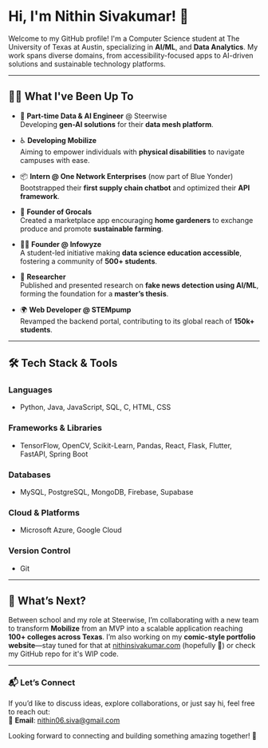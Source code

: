 # Hi, I'm Nithin Sivakumar! 👋  
Welcome to my GitHub profile! I'm a Computer Science student at The University of Texas at Austin, specializing in **AI/ML**, and **Data Analytics**. My work spans diverse domains, from accessibility-focused apps to AI-driven solutions and sustainable technology platforms.  

---

## 👨‍💻 **What I've Been Up To**  
- 🤖 **Part-time Data & AI Engineer** @ Steerwise  
   Developing **gen-AI solutions** for their **data mesh platform**.
  
- ♿ **Developing Mobilize**  
   Aiming to empower individuals with **physical disabilities** to navigate campuses with ease.
  
- 📦 **Intern @ One Network Enterprises** (now part of Blue Yonder)
   Bootstrapped their **first supply chain chatbot** and optimized their **API framework**.
  
- 🌱 **Founder of Grocals**  
   Created a marketplace app encouraging **home gardeners** to exchange produce and promote **sustainable farming**.
  
- 👨‍🏫 **Founder @ Infowyze**  
   A student-led initiative making **data science education accessible**, fostering a community of **500+ students**.
  
- 📰 **Researcher**  
   Published and presented research on **fake news detection using AI/ML**, forming the foundation for a **master’s thesis**.
  
- 🌍 **Web Developer @ STEMpump**  
   Revamped the backend portal, contributing to its global reach of **150k+ students**.  

---

## 🛠 **Tech Stack & Tools**  

### **Languages**  
- Python, Java, JavaScript, SQL, C, HTML, CSS  

### **Frameworks & Libraries**  
- TensorFlow, OpenCV, Scikit-Learn, Pandas, React, Flask, Flutter, FastAPI, Spring Boot

### **Databases**  
- MySQL, PostgreSQL, MongoDB, Firebase, Supabase

### **Cloud & Platforms**  
- Microsoft Azure, Google Cloud  

### **Version Control**  
- Git

---

## 🌟 **What’s Next?**  
Between school and my role at Steerwise, I’m collaborating with a new team to transform **Mobilize** from an MVP into a scalable application reaching **100+ colleges across Texas**. I’m also working on my **comic-style portfolio website**—stay tuned for that at [nithinsivakumar.com](http://nithinsivakumar.com) (hopefully 🤞) or check my GitHub repo for it's WIP code.  

---

### 📬 **Let’s Connect**  
If you’d like to discuss ideas, explore collaborations, or just say hi, feel free to reach out:  
📧 **Email**: [nithin06.siva@gmail.com](mailto:nithin06.siva@gmail.com)  

Looking forward to connecting and building something amazing together! 🚀  
